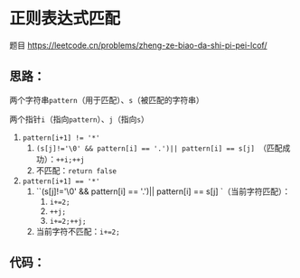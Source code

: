 # 正则表达式匹配

题目 https://leetcode.cn/problems/zheng-ze-biao-da-shi-pi-pei-lcof/

## 思路：

两个字符串`pattern`（用于匹配）、`s`（被匹配的字符串）

两个指针`i`（指向`pattern`）、`j`（指向`s`）

1.   `pattern[i+1] != '*'`
     1.   `(s[j]!='\0' && pattern[i] == '.')|| pattern[i] == s[j] `（匹配成功）：`++i;++j`
     2.   不匹配：`return false`
2.   `pattern[i+1] == '*'`
     1.   ``(s[j]!='\0' && pattern[i] == '.')|| pattern[i] == s[j] `（当前字符匹配）：
          1.   `i+=2;`
          2.   `++j;`
          3.   `i+=2;++j;`
     2.   当前字符不匹配：`i+=2;`

## 代码：

```c++
```

